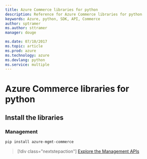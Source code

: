 ```yaml
---
title: Azure Commerce libraries for python
description: Reference for Azure Commerce libraries for python
keywords: Azure, python, SDK, API, Commerce
author: sptramer
ms.author: sttramer
manager: douge

ms.date: 07/10/2017
ms.topic: article
ms.prod: azure
ms.technology: azure
ms.devlang: python
ms.service: multiple
---
```


# Azure Commerce libraries for python

## Install the libraries


### Management

```bash
pip install azure-mgmt-commerce
```
> [!div class="nextstepaction"]
> [Explore the Management APIs](/python/api/overview/azure/commerce/managementlibrary)